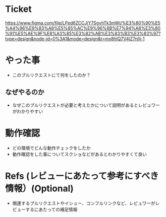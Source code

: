# Ticket

https://www.figma.com/file/LPed6ZCCJjY7SgyhTk3mWi/%E3%80%90%E5%A4%96%E9%83%A8%E5%85%AC%E9%96%8B%E7%94%A8%E3%80%91%E5%AE%9F%E8%A3%85%E3%82%AB%E3%83%B3%E3%83%97?type=design&node-id=0%3A1&mode=design&t=mx8hIQ7V4jZ7nlIj-1

# やった事

- このプルリクエストにて何をしたのか？

## なぜやるのか

- なぜこのプルリクエストが必要と考えたかについて説明があるとレビュワーがわかりやすい

# 動作確認

- どの環境でどんな動作チェックをしたか
- 動作確認をした事についてスクショなどがあるとわかりやすくて良い

# Refs (レビューにあたって参考にすべき情報）(Optional)

- 関連するプルリクエストやイシュー、コンフルリンクなど、レビュワーがレビューするにあたっての補足情報
